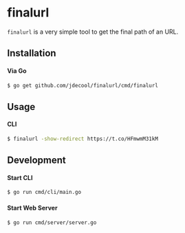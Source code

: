 # finalurl

`finalurl` is a very simple tool to get the final path of an URL.

## Installation

#### Via Go

```bash
$ go get github.com/jdecool/finalurl/cmd/finalurl
```

## Usage

#### CLI

```bash
$ finalurl -show-redirect https://t.co/HFmwmM31kM
```

## Development

#### Start CLI

```bash
$ go run cmd/cli/main.go
```

#### Start Web Server

```bash
$ go run cmd/server/server.go
```
